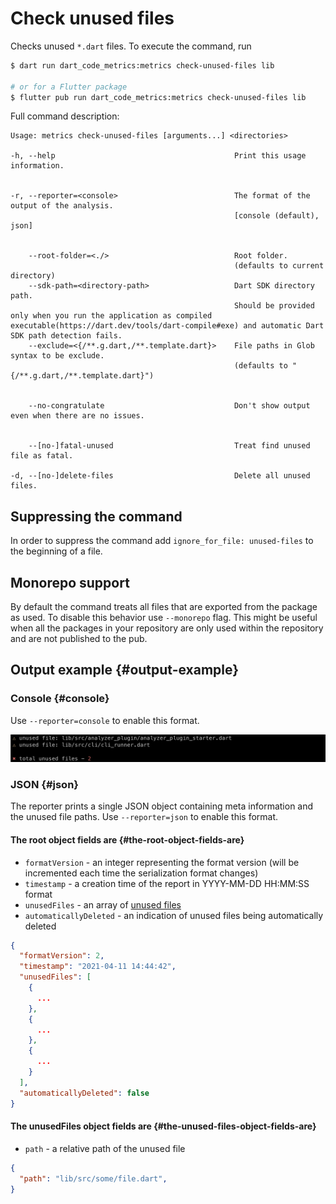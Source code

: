 # Check unused files

Checks unused `*.dart` files. To execute the command, run

```sh
$ dart run dart_code_metrics:metrics check-unused-files lib

# or for a Flutter package
$ flutter pub run dart_code_metrics:metrics check-unused-files lib
```

Full command description:

```text
Usage: metrics check-unused-files [arguments...] <directories>

-h, --help                                        Print this usage information.


-r, --reporter=<console>                          The format of the output of the analysis.
                                                  [console (default), json]


    --root-folder=<./>                            Root folder.
                                                  (defaults to current directory)
    --sdk-path=<directory-path>                   Dart SDK directory path.
                                                  Should be provided only when you run the application as compiled executable(https://dart.dev/tools/dart-compile#exe) and automatic Dart SDK path detection fails.
    --exclude=<{/**.g.dart,/**.template.dart}>    File paths in Glob syntax to be exclude.
                                                  (defaults to "{/**.g.dart,/**.template.dart}")


    --no-congratulate                             Don't show output even when there are no issues.


    --[no-]fatal-unused                           Treat find unused file as fatal.

-d, --[no-]delete-files                           Delete all unused files.
```

## Suppressing the command

In order to suppress the command add `ignore_for_file: unused-files` to the beginning of a file.

## Monorepo support

By default the command treats all files that are exported from the package as used. To disable this behavior use `--monorepo` flag. This might be useful when all the packages in your repository are only used within the repository and are not published to the pub.

## Output example {#output-example}

### Console {#console}

Use `--reporter=console` to enable this format.

![Console](../../static/img/unused-files-console-report.png)

### JSON {#json}

The reporter prints a single JSON object containing meta information and the unused file paths. Use `--reporter=json` to enable this format.

#### The **root** object fields are {#the-root-object-fields-are}

- `formatVersion` - an integer representing the format version (will be incremented each time the serialization format changes)
- `timestamp` - a creation time of the report in YYYY-MM-DD HH:MM:SS format
- `unusedFiles` - an array of [unused files](#the-unused-files-object-fields-are)
- `automaticallyDeleted` - an indication of unused files being automatically deleted

```JSON
{
  "formatVersion": 2,
  "timestamp": "2021-04-11 14:44:42",
  "unusedFiles": [
    {
      ...
    },
    {
      ...
    },
    {
      ...
    }
  ],
  "automaticallyDeleted": false
}
```

#### The **unusedFiles** object fields are {#the-unused-files-object-fields-are}

- `path` - a relative path of the unused file

```JSON
{
  "path": "lib/src/some/file.dart",
}
```
